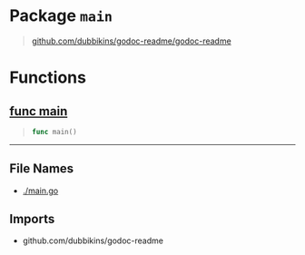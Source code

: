 
# Package `main`

<!-- THIS FILE IS GENERATED. DO NOT EDIT! -->
> [github.com/dubbikins/godoc-readme/godoc-readme](https://github.com/dubbikins/godoc-readme/godoc-readme)

# Functions

## [func main](./main.go#L5-L7)

>```go
>func main()
>```

---

## File Names

- [./main.go](./main.go)

## Imports

- github.com/dubbikins/godoc-readme

